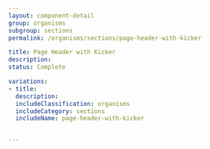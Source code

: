 ```yaml
---
layout: component-detail
group: organisms
subgroup: sections
permalink: /organisms/sections/page-header-with-kicker

title: Page Header with Kicker
description:
status: Complete

variations:
- title:
  description:
  includeClassification: organisms
  includeCategory: sections
  includeName: page-header-with-kicker


---
```

